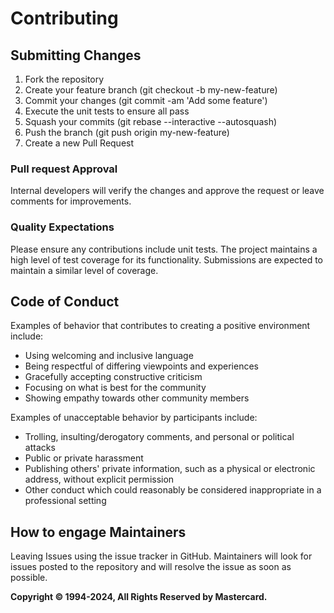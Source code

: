 # Contributing

## Submitting Changes
1. Fork the repository
2. Create your feature branch (git checkout -b my-new-feature)
3. Commit your changes (git commit -am 'Add some feature')
4. Execute the unit tests to ensure all pass
5. Squash your commits (git rebase --interactive --autosquash)
6. Push the branch (git push origin my-new-feature)
7. Create a new Pull Request

### Pull request Approval

Internal developers will verify the changes and approve the request or leave comments for improvements.

### Quality Expectations
Please ensure any contributions include unit tests. The project maintains a high level of test coverage for its functionality.
Submissions are expected to maintain a similar level of coverage.

## Code of Conduct

Examples of behavior that contributes to creating a positive environment
include:

* Using welcoming and inclusive language
* Being respectful of differing viewpoints and experiences
* Gracefully accepting constructive criticism
* Focusing on what is best for the community
* Showing empathy towards other community members

Examples of unacceptable behavior by participants include:

* Trolling, insulting/derogatory comments, and personal or political attacks
* Public or private harassment
* Publishing others' private information, such as a physical or electronic
  address, without explicit permission
* Other conduct which could reasonably be considered inappropriate in a
  professional setting

## How to engage Maintainers
Leaving Issues using the issue tracker in GitHub.
Maintainers will look for issues posted to the repository and will resolve the issue as soon as possible.

**Copyright © 1994-2024, All Rights Reserved by Mastercard.**